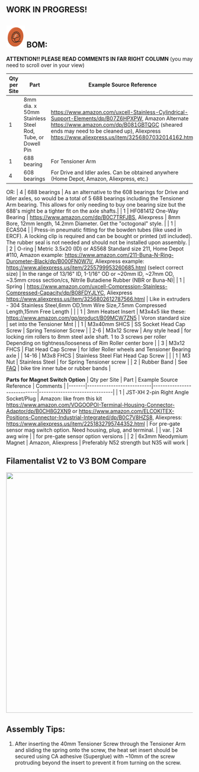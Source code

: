 ## WORK IN PROGRESS! ##

## <img src="https://github.com/Enraged-Rabbit-Community/ERCF_v2/blob/master/Recommended_Options/Filamentalist_Rewinder/Assets/Filamentalist_Brain_Logo.png" width="50" height="60"> **BOM:**

**ATTENTION!! PLEASE READ COMMENTS IN FAR RIGHT COLUMN** (you may need to scroll over in your view)

| Qty per Site | Part | Example Source Reference | Comments |
|-------|---------------------------|-----------------------------|-------------------------------|
|   1   | 8mm dia. x 50mm Stainless Steel Rod, Tube, or Dowell Pin | https://www.amazon.com/uxcell-Stainless-Cylindrical-Support-Elements/dp/B07Z6HPXPW, Amazon Alternate https://www.amazon.com/dp/B081GBTQGC (sheared ends may need to be cleaned up), Aliexpress https://www.aliexpress.us/item/3256807032014162.html | Undersized shaft (7.93-7.97mm or 5/16" dia) works the best.  Custom rewinder widths are also possible using the Fusion 360 parametric model and you can cut shaft to whatever length is desired.  8mm (or 5/16") diameter straight stainless tube is also an excellent alternative to solid rods as the are much easier to cut to length like https://www.amazon.com/uxcell-Stainless-Thickness-Seamless-Straight/dp/B081GBTQGC or https://www.aliexpress.us/item/3256805495613016.html. |
|   1   | 688 bearing | For Tensioner Arm|
|   4   | 608 bearings | For Drive and Idler axles.  Can be obtained anywhere (Home Depot, Amazon, Aliexpress, etc.)  | MR608-2RS style recommended, but open or  MR608-ZZ style will work |
   OR:
|   4   | 688 bearings | As an alternative to the 608 bearings for Drive and Idler axles, so would be a total of 5 688 bearings including the Tensioner Arm bearing.  This allows for only needing to buy one bearing size but the 688's might be a tighter fit on the axle shafts.|
|   1   | HF081412 One-Way Bearing | https://www.amazon.com/dp/B0C7TRFJBS, Aliexpress | 8mm Bore, 12mm length, 14.2mm Diameter. Get the "octogonal" style. |
|   1   | ECAS04   |  | Press-in pneumatic fitting for the bowden tubes (like used in ERCF).  A locking clip is required and can be bought or printed (stl included).  The rubber seal is not needed and should not be installed upon assembly. |
|   2   | O-ring | Metric 3.5x20 (ID) or AS568 Standard size 211, Home Depot #110, Amazon example: https://www.amazon.com/211-Buna-N-Ring-Durometer-Black/dp/B000FN0W7I/, Aliexpress example: https://www.aliexpress.us/item/2255799953260685.html (select correct size) | In the range of 13/16" ID, 1-1/16" OD or ~20mm ID, ~27mm OD, ~3.5mm cross section/cs, Nitrile Butadiene Rubber (NBR or Buna-N)|
|   1   | Spring  |  https://www.amazon.com/uxcell-Compression-Stainless-Compressed-Capacity/dp/B08FDYJLYC, Aliexpress https://www.aliexpress.us/item/3256802612787566.html | Like in extruders - 304 Stainless Steel,6mm OD,1mm Wire Size,7.5mm Compressed Length,15mm Free Length |                                 |
|   1 | 3mm Heatset Insert | M3x4x5 like these:  https://www.amazon.com/gp/product/B09MCW7ZN5 | Voron standard size | set into the Tensioner Mnt |
|   1   | M3x40mm SHCS | SS Socket Head Cap Screw | Spring Tensioner Screw |
|  2-6  | M3x12 Screw  |  Any style head | for locking rim rollers to 8mm steel axle shaft.  1 to 3 screws per roller Depending on tightness/looseness of Rim Roller center bore |
|  3  | M3x12 FHCS  |  Flat Head Cap Screw | for Idler Roller wheels and Tensioner Bearing axle |
|   14-16   | M3x8 FHCS  |  Stainless Steel Flat Head Cap Screw |  |
|   1   | M3 Nut  |  Stainless Steel | for Spring Tensioner screw |
|   2   | Rubber Band | See [FAQ](Filamentalist_FAQ.md) | bike tire inner tube or rubber bands |

**Parts for Magnet Switch Option**
| Qty per Site | Part | Example Source Reference | Comments |
|-------|---------------------------|-----------------------------|-------------------------------|
|   1   | JST-XH 2-pin Right Angle Socket/Plug | Amazon:  like from this kit https://www.amazon.com/VOGOOPOI-Terminal-Housing-Connector-Adaptor/dp/B0CH8G2XN9 or https://www.amazon.com/ELCOKITEX-Positions-Connector-Industrial-Integrated/dp/B0C7V8HZS8, Aliexpress: https://www.aliexpress.us/item/2251832795744352.html  | For pre-gate sensor mag switch option.  Need housing, plug, and terminal. |
|   var.   | 24 awg wire  |   | for pre-gate sensor option versions |
| 2  | 6x3mm Neodymium Magnet | Amazon, Aliexpress | Preferably N52 strength but N35 will work |

## Filamentalist V2 to V3 BOM Compare ##
<img src="https://github.com/Enraged-Rabbit-Community/ERCF_v2/blob/master/Recommended_Options/Filamentalist_Rewinder/Filamentalist_V3_beta/Assets/V2-V3_BOM_Compare.png" width="750" height="650">
</p>

## Assembly Tips: ##

1.  After inserting the 40mm Tensioner Screw through the Tensioner Arm and sliding the spring onto the screw, the heat set insert should be secured using CA adhesive (Superglue) with ~10mm of the screw protruding beyond the insert to prevent it from turning on the screw.
